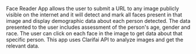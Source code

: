 Face Reader App allows the user to submit a URL to any image publicly visible on the internet and it will detect and mark all faces present in that image and display demographic data about each person detected. The data presented to the user includes assessment of the person's age, gender and race. The user can click on each face in the image to get data about that specific person. This app uses Clarifai API to analyze images and get the relevant data.